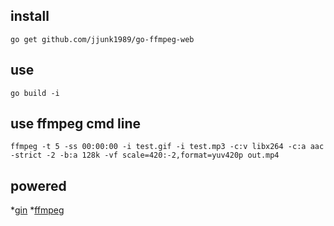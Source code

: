 ## install

```
go get github.com/jjunk1989/go-ffmpeg-web
```

## use

```
go build -i
```

## use ffmpeg cmd line 

```
ffmpeg -t 5 -ss 00:00:00 -i test.gif -i test.mp3 -c:v libx264 -c:a aac -strict -2 -b:a 128k -vf scale=420:-2,format=yuv420p out.mp4
```

## powered 

*[gin](https://github.com/gin-gonic/gin)
*[ffmpeg](http://ffmpeg.org/)

